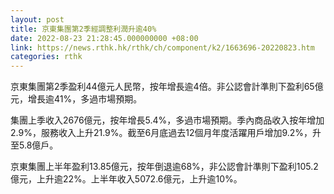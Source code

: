```yaml
---
layout: post
title: 京東集團第2季經調整利潤升逾40%
date: 2022-08-23 21:28:45.000000000 +08:00
link: https://news.rthk.hk/rthk/ch/component/k2/1663696-20220823.htm
categories: rthk
---
```


京東集團第2季盈利44億元人民幣，按年增長逾4倍。非公認會計準則下盈利65億元，增長逾41%，多過市場預期。

集團上季收入2676億元，按年增長5.4%，多過市場預期。季內商品收入按年增加2.9%，服務收入上升21.9%。截至6月底過去12個月年度活躍用戶增加9.2%，升至5.8億戶。

京東集團上半年盈利13.85億元，按年倒退逾68%，非公認會計準則下盈利105.2億元，上升逾22%。上半年收入5072.6億元，上升逾10%。
